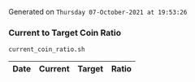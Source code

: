 Generated on `Thursday 07-October-2021 at 19:53:26`

### Current to Target Coin Ratio
`current_coin_ratio.sh`

Date|Current|Target|Ratio
---|---|---|---

